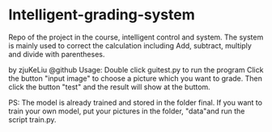 # Intelligent-grading-system
Repo of the project in the course, intelligent control and system.
The system is mainly used to correct the calculation including Add, subtract, multiply and divide with parentheses.

by zjuKeLiu @github
Usage:
Double click guitest.py to run the program
Click the button "input image" to choose a picture which you want to grade.
Then click the button "test" and the result will show at the buttom.

PS: The model is already trained and stored in the folder final.
    If you want to train your own model, put your pictures in the folder, "data"and run the script train.py.
